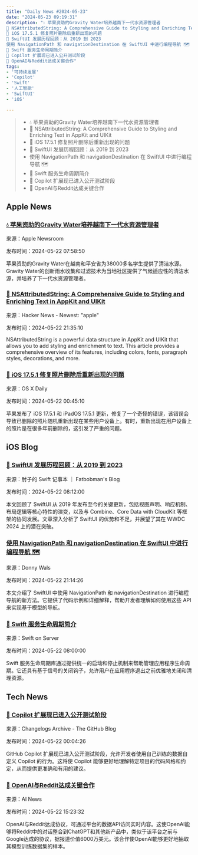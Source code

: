 ```yaml
---
title: "Daily News #2024-05-23"
date: "2024-05-23 09:19:31"
description: "💧 苹果资助的Gravity Water培养越南下一代水资源管理者
🎨 NSAttributedString: A Comprehensive Guide to Styling and Enriching Text in AppKit and UIKit
🎉 iOS 17.5.1 修复照片删除后重新出现的问题
🌟 SwiftUI 发展历程回顾：从 2019 到 2023
使用 NavigationPath 和 navigationDestination 在 SwiftUI 中进行编程导航 🗺️
🌟 Swift 服务生命周期简介
🎉 Copilot 扩展现已进入公开测试阶段
🤖 OpenAI与Reddit达成关键合作"
tags: 
- '可持续发展'
- 'Copilot'
- 'Swift'
- '人工智能'
- 'SwiftUI'
- 'iOS'

---
```


> - 💧 苹果资助的Gravity Water培养越南下一代水资源管理者
> - 🎨 NSAttributedString: A Comprehensive Guide to Styling and Enriching Text in AppKit and UIKit
> - 🎉 iOS 17.5.1 修复照片删除后重新出现的问题
> - 🌟 SwiftUI 发展历程回顾：从 2019 到 2023
> - 使用 NavigationPath 和 navigationDestination 在 SwiftUI 中进行编程导航 🗺️
> - 🌟 Swift 服务生命周期简介
> - 🎉 Copilot 扩展现已进入公开测试阶段
> - 🤖 OpenAI与Reddit达成关键合作

## Apple News

### [💧 苹果资助的Gravity Water培养越南下一代水资源管理者](https://www.apple.com/newsroom/2024/05/gravity-water-prepares-the-next-generation-of-water-stewards-in-vietnam/)

来源：Apple Newsroom

发布时间：2024-05-22 07:58:50

苹果资助的Gravity Water在越南和平安省为38000多名学生提供了清洁水源。Gravity Water的创新雨水收集和过滤技术为当地社区提供了气候适应性的清洁水源，并培养了下一代水资源管理者。

### [🎨 NSAttributedString: A Comprehensive Guide to Styling and Enriching Text in AppKit and UIKit](https://papereditor.app/apple-rich-text)

来源：Hacker News - Newest: "apple"

发布时间：2024-05-22 21:35:10

NSAttributedString is a powerful data structure in AppKit and UIKit that allows you to add styling and enrichment to text. This article provides a comprehensive overview of its features, including colors, fonts, paragraph styles, decorations, and more.

### [🎉 iOS 17.5.1 修复照片删除后重新出现的问题](https://osxdaily.com/2024/05/21/ios-17-5-1-ipados-17-5-1-update-released-to-fix-reappearing-deleted-photos-bug/)

来源：OS X Daily

发布时间：2024-05-22 00:45:10

苹果发布了 iOS 17.5.1 和 iPadOS 17.5.1 更新，修复了一个奇怪的错误，该错误会导致已删除的照片随机重新出现在某些用户设备上。有时，重新出现在用户设备上的照片是在很多年前删除的，这引发了严重的问题。

## iOS Blog

### [🌟 SwiftUI 发展历程回顾：从 2019 到 2023](https://fatbobman.com/zh/posts/before-wwdc-2024/)

来源：肘子的 Swift 记事本 ｜ Fatbobman's Blog

发布时间：2024-05-22 08:12:00

本文回顾了 SwiftUI 从 2019 年发布至今的关键更新，包括视图声明、响应机制、布局逻辑等核心特性的演变，以及与 Combine、Core Data with CloudKit 等框架的协同发展。文章深入分析了 SwiftUI 的优势和不足，并展望了其在 WWDC 2024 上的潜在突破。

### [使用 NavigationPath 和 navigationDestination 在 SwiftUI 中进行编程导航 🗺️](https://www.donnywals.com/programmatic-navigation-in-swiftui-with-navigationpath-and-navigationdestination/)

来源：Donny Wals

发布时间：2024-05-22 21:14:26

本文介绍了 SwiftUI 中使用 NavigationPath 和 navigationDestination 进行编程导航的新方法。它提供了代码示例和详细解释，帮助开发者理解如何使用这些 API 来实现基于模型的导航。

### [🌟 Swift 服务生命周期简介](https://swiftonserver.com/introduction-to-swift-service-lifecycle/)

来源：Swift on Server

发布时间：2024-05-22 08:00:00

Swift 服务生命周期库通过提供统一的启动和停止机制来帮助管理应用程序生命周期。它还具有基于信号的关闭钩子，允许用户在应用程序退出之前优雅地关闭和清理资源。

## Tech News

### [🎉 Copilot 扩展现已进入公开测试阶段](https://github.blog/changelog/2024-05-21-copilot-extensions-now-in-limited-public-beta)

来源：Changelogs Archive - The GitHub Blog

发布时间：2024-05-22 00:04:26

GitHub Copilot 扩展现已进入公开测试阶段，允许开发者使用自己训练的数据自定义 Copilot 的行为。这将使 Copilot 能够更好地理解特定项目的代码风格和约定，从而提供更准确和有用的建议。

### [🤖 OpenAI与Reddit达成关键合作](https://www.artificialintelligence-news.com/2024/05/22/openai-secures-key-partnership-with-reddit/)

来源：AI News

发布时间：2024-05-22 15:23:32

OpenAI与Reddit达成协议，可通过平台的数据API访问实时内容。这使OpenAI能够将Reddit中的对话整合到ChatGPT和其他新产品中，类似于该平台之前与Google达成的协议，据报道价值6000万美元。该合作使OpenAI能够更好地抽取其模型训练数据集的样本。
